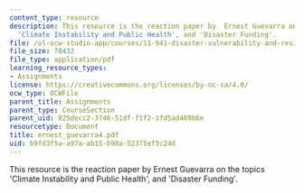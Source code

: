 ```yaml
---
content_type: resource
description: This resource is the reaction paper by  Ernest Guevarra on the topics
  'Climate Instability and Public Health', and 'Disaster Funding'.
file: /ol-ocw-studio-app/courses/11-941-disaster-vulnerability-and-resilience-spring-2005/b9fd3f5aa97aab15b98a52375ef5c24d_ernest_guevarra4.pdf
file_size: 70432
file_type: application/pdf
learning_resource_types:
- Assignments
license: https://creativecommons.org/licenses/by-nc-sa/4.0/
ocw_type: OCWFile
parent_title: Assignments
parent_type: CourseSection
parent_uid: 025decc2-3746-51df-f1f2-1fd5ad489b6e
resourcetype: Document
title: ernest_guevarra4.pdf
uid: b9fd3f5a-a97a-ab15-b98a-52375ef5c24d
---
```

This resource is the reaction paper by  Ernest Guevarra on the topics 'Climate Instability and Public Health', and 'Disaster Funding'.